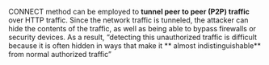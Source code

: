 CONNECT method can be employed to **tunnel peer to peer (P2P) traffic** over HTTP traffic. Since the network traffic is tunneled, the attacker can hide the contents of the traffic, as well as being able to bypass firewalls or security devices. As a result, “detecting this unauthorized traffic is difficult because it is often hidden in ways that make it ** almost indistinguishable** from normal authorized traffic”